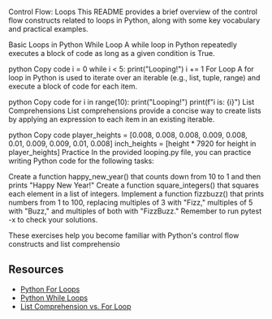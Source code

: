 Control Flow: Loops
This README provides a brief overview of the control flow constructs related to loops in Python, along with some key vocabulary and practical examples.

Basic Loops in Python
While Loop
A while loop in Python repeatedly executes a block of code as long as a given condition is True.

python
Copy code
i = 0
while i < 5:
    print("Looping!")
    i += 1
For Loop
A for loop in Python is used to iterate over an iterable (e.g., list, tuple, range) and execute a block of code for each item.

python
Copy code
for i in range(10):
    print("Looping!")
    print(f"i is: {i}")
List Comprehensions
List comprehensions provide a concise way to create lists by applying an expression to each item in an existing iterable.

python
Copy code
player_heights = [0.008, 0.008, 0.008, 0.009, 0.008, 0.01, 0.009, 0.009, 0.01, 0.008]
inch_heights = [height * 7920 for height in player_heights]
Practice
In the provided looping.py file, you can practice writing Python code for the following tasks:

Create a function happy_new_year() that counts down from 10 to 1 and then prints "Happy New Year!"
Create a function square_integers() that squares each element in a list of integers.
Implement a function fizzbuzz() that prints numbers from 1 to 100, replacing multiples of 3 with "Fizz," multiples of 5 with "Buzz," and multiples of both with "FizzBuzz."
Remember to run pytest -x to check your solutions.

These exercises help you become familiar with Python's control flow constructs and list comprehensio

## Resources

- [Python For Loops](https://wiki.python.org/moin/ForLoop)
- [Python While Loops](https://wiki.python.org/moin/WhileLoop)
- [List Comprehension vs. For Loop](https://www.programiz.com/python-programming/list-comprehension)
